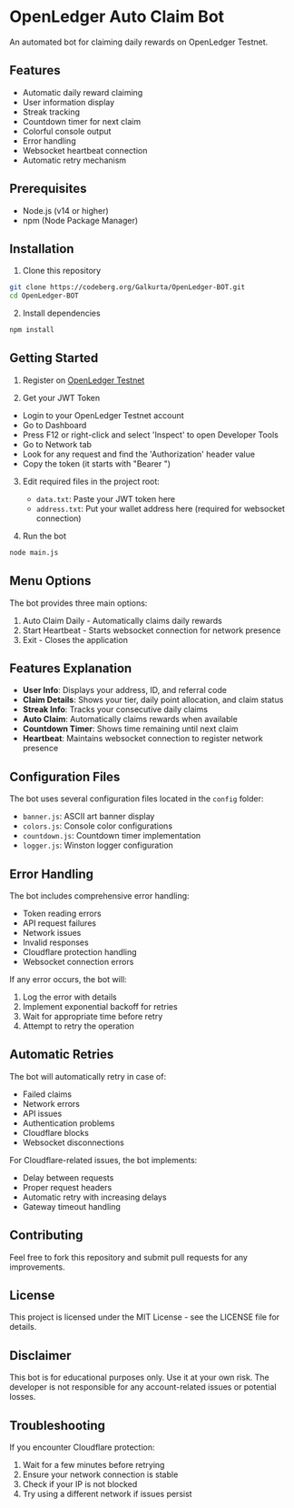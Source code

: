 # OpenLedger Auto Claim Bot

An automated bot for claiming daily rewards on OpenLedger Testnet.

## Features

- Automatic daily reward claiming
- User information display
- Streak tracking
- Countdown timer for next claim
- Colorful console output
- Error handling
- Websocket heartbeat connection
- Automatic retry mechanism

## Prerequisites

- Node.js (v14 or higher)
- npm (Node Package Manager)

## Installation

1. Clone this repository

```bash
git clone https://codeberg.org/Galkurta/OpenLedger-BOT.git
cd OpenLedger-BOT
```

2. Install dependencies

```bash
npm install
```

## Getting Started

1. Register on [OpenLedger Testnet](https://testnet.openledger.xyz/?referral_code=2du2b3wjeu)

2. Get your JWT Token

- Login to your OpenLedger Testnet account
- Go to Dashboard
- Press F12 or right-click and select 'Inspect' to open Developer Tools
- Go to Network tab
- Look for any request and find the 'Authorization' header value
- Copy the token (it starts with "Bearer ")

3. Edit required files in the project root:

   - `data.txt`: Paste your JWT token here
   - `address.txt`: Put your wallet address here (required for websocket connection)

4. Run the bot

```bash
node main.js
```

## Menu Options

The bot provides three main options:

1. Auto Claim Daily - Automatically claims daily rewards
2. Start Heartbeat - Starts websocket connection for network presence
3. Exit - Closes the application

## Features Explanation

- **User Info**: Displays your address, ID, and referral code
- **Claim Details**: Shows your tier, daily point allocation, and claim status
- **Streak Info**: Tracks your consecutive daily claims
- **Auto Claim**: Automatically claims rewards when available
- **Countdown Timer**: Shows time remaining until next claim
- **Heartbeat**: Maintains websocket connection to register network presence

## Configuration Files

The bot uses several configuration files located in the `config` folder:

- `banner.js`: ASCII art banner display
- `colors.js`: Console color configurations
- `countdown.js`: Countdown timer implementation
- `logger.js`: Winston logger configuration

## Error Handling

The bot includes comprehensive error handling:

- Token reading errors
- API request failures
- Network issues
- Invalid responses
- Cloudflare protection handling
- Websocket connection errors

If any error occurs, the bot will:

1. Log the error with details
2. Implement exponential backoff for retries
3. Wait for appropriate time before retry
4. Attempt to retry the operation

## Automatic Retries

The bot will automatically retry in case of:

- Failed claims
- Network errors
- API issues
- Authentication problems
- Cloudflare blocks
- Websocket disconnections

For Cloudflare-related issues, the bot implements:

- Delay between requests
- Proper request headers
- Automatic retry with increasing delays
- Gateway timeout handling

## Contributing

Feel free to fork this repository and submit pull requests for any improvements.

## License

This project is licensed under the MIT License - see the LICENSE file for details.

## Disclaimer

This bot is for educational purposes only. Use it at your own risk. The developer is not responsible for any account-related issues or potential losses.

## Troubleshooting

If you encounter Cloudflare protection:

1. Wait for a few minutes before retrying
2. Ensure your network connection is stable
3. Check if your IP is not blocked
4. Try using a different network if issues persist
